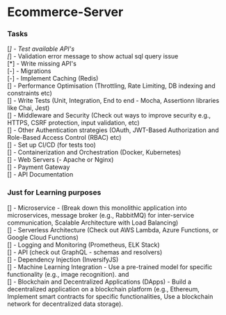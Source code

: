 # Ecommerce-Server

### Tasks
  
[*] - Test available API's  
[*] - Validation error message to show actual sql query issue  
[*] - Write missing API's  
[-] - Migrations  
[-] - Implement Caching (Redis)  
[] - Performance Optimisation (Throttling, Rate Limiting, DB indexing and constraints etc)  
[] - Write Tests (Unit, Integration, End to end - Mocha, Assertionn libraries like Chai, Jest)  
[] - Middleware and Security (Check out ways to improve security e.g., HTTPS, CSRF protection, input validation, etc)  
[] - Other Authentication strategies (OAuth, JWT-Based Authorization and Role-Based Access Control (RBAC) etc)  
[] - Set up CI/CD (for tests too)  
[] - Containerization and Orchestration (Docker, Kubernetes)  
[] - Web Servers (-	Apache or Nginx)  
[] - Payment Gateway  
[] - API Documentation


### Just for Learning purposes

[] - Microservice - (Break down this monolithic application into microservices, message broker (e.g., RabbitMQ) for inter-service communication, Scalable Architecture with Load Balancing)  
[] - Serverless Architecture (Check out AWS Lambda, Azure Functions, or Google Cloud Functions)  
[] - Logging and Monitoring (Prometheus, ELK Stack)  
[] - API (check out GraphQL - schemas and resolvers)  
[] - Dependency Injection (InversifyJS)  
[] - Machine Learning Integration - Use a pre-trained model for specific functionality (e.g., image recognition). and   
[] - Blockchain and Decentralized Applications (DApps) - Build a decentralized application on a blockchain platform (e.g., Ethereum, Implement smart contracts for specific functionalities, Use a blockchain network for decentralized data storage).


